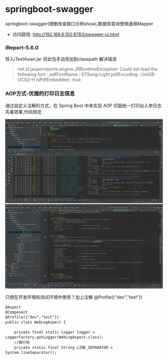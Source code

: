 # springboot-swagger
springboot-swagger(增删改查接口示例show),数据库查询使用通用Mapper

* 访问路径: http://192.168.6.102:8783/swagger-ui.html


### iReport-5.6.0

导入iTextAsian.jar 将此包手动添加到classpath
解决错误
>net.sf.jasperreports.engine.JRRuntimeException: Could not load the following font : 
 pdfFontName   : STSong-Light
 pdfEncoding   : UniGB-UCS2-H
 isPdfEmbedded : true

### AOP方式-优雅的打印日志信息
通过自定义注解的方式，在 Spring Boot 中来实现 AOP 切面统一打印出入参日志
先看效果,代码预览

![aop](https://raw.githubusercontent.com/20160805xcy/staticSource/master/images/Snipaste_2019-12-18_12-10-54.png )
![aop](https://raw.githubusercontent.com/20160805xcy/staticSource/master/images/Snipaste_2019-12-18_12-11-53.png )

只想在开发环境和测试环境中使用？加上注解 @Profile({"dev","test"})

    @Aspect
    @Component
    @Profile({"dev","test"})
    public class WebLogAspect {
    
        private final static Logger logger = LoggerFactory.getLogger(WebLogAspect.class);
        //换行符
        private static final String LINE_SEPARATOR = System.lineSeparator();

